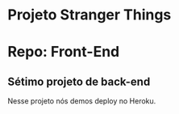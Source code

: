 # Projeto Stranger Things
# Repo: Front-End
## Sétimo projeto de back-end

Nesse projeto nós demos deploy no Heroku.
